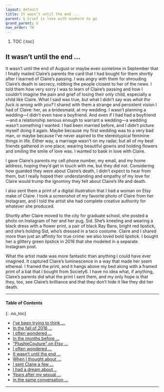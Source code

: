 ```yaml
---
layout: default
title: It wasn’t until the end ...    
parent: § Grief is love with nowhere to go
grand_parent: G 
nav_order: 70 
---
```

<style>
.dont-break-out {
  /* These are technically the same, but use both */
  overflow-wrap: break-word;
  word-wrap: break-word;

     -ms-word-break: break-all;
  /* This is the dangerous one in WebKit, as it breaks things wherever */
  word-break: break-all;
  /* Instead use this non-standard one: */
  word-break: break-word;
}

.youtube-container {
    position: relative;
    width: 100%;
    height: 0;
    padding-bottom: 56.25%;
}
.youtube-video {
    position: absolute;
    top: 0;
    left: 0;
    width: 100%;
    height: 100%;
}

</style>

<div class="dont-break-out" markdown="1">

1. TOC
{:toc}

## It wasn’t until the end ... 

It wasn’t until the end of August or maybe even sometime in September that I finally mailed Claire’s parents the card that I had bought for them shortly after I learned of Claire’s passing. I was angry with them for shrouding Claire’s death in secrecy, robbing the people closest to her of the news. I told them how very sorry I was to learn of Claire’s passing and how I couldn’t imagine the pain and grief of losing their only child, especially a child like Claire. What I said was true, but what I didn’t say was *what the fuck is wrong with you?* I shared with them a strange and persistent vision I had of Claire: her, as a bridesmaid, at my wedding. I wasn’t planning a wedding—I didn’t even have a boyfriend. And even if I had had a boyfriend—and a relationship serious enough to warrant a wedding—a wedding wasn’t something I wanted. I had been married before, and I didn’t picture myself doing it again. Maybe because my first wedding was to a very bad man, or maybe because I’ve never aspired to the stereotypical feminine things in life. Either way, a marriage wasn’t on my radar, but all of my best friends gathered in one place, wearing beautiful gowns and holding flowers and smiling the smile of love was. I wanted to bask in love with Claire.

I gave Claire’s parents my cell phone number, my email, and my home address, hoping they’d get in touch with me, but they did not. Considering how guarded they were about Claire’s death, I didn’t expect to hear from them, but I really hoped their understanding and empathy of my love for Claire would trump the ignominy they felt about Claire’s life and death.

I also sent them a print of a digital illustration that I had a woman on Etsy make of Claire. I took a screenshot of my favorite photo of Claire from her Instagram, and I told the artist she had complete creative authority for whatever she produced.

Shortly after Claire moved to the city for graduate school, she posted a photo on Instagram of her and her pug, Sid. She’s kneeling and wearing a black dress with a flower print, a pair of black Ray Bans, bright red lipstick, and she’s holding Sid, who’s dressed in a taco costume. Claire and I shared more than just an affinity for true crime: we also loved bold lipstick. I bought her a glittery green lipstick in 2016 that she modeled in a separate Instagram post. 

What the artist made was more fantastic than anything I could have ever imagined. It captured Claire’s luminescence in a way that made her seem ethereal. I framed the print, and it hangs above my bed along with a framed print of a bat that I bought from Society6. I have no idea what, if anything, Claire’s parents did what the print I sent them, and my only hope is that they, too, see Claire’s brilliance and that they don’t hide it like they did her death.

***

#### Table of Contents
{: .no_toc}

<ul><li> <a href="/docs/behavior/grief-is-love-with-nowhere-to-go-1/">I’ve been trying to think ...</a></li><li> <a href="/docs/behavior/grief-is-love-with-nowhere-to-go-2/">In the fall of 2016 ...</a></li><li> <a href="/docs/behavior/grief-is-love-with-nowhere-to-go-3/">I often wondered ...</a></li><li> <a href="/docs/behavior/grief-is-love-with-nowhere-to-go-4/">In the months before ...</a></li><li> <a href="/docs/behavior/grief-is-love-with-nowhere-to-go-5/">“PlushieCouture” on Etsy ...</a></li><li> <a href="/docs/behavior/grief-is-love-with-nowhere-to-go-6/">I often wondered ...</a></li><li> <a href="/docs/behavior/grief-is-love-with-nowhere-to-go-7/">It wasn’t until the end ...</a></li><li> <a href="/docs/behavior/grief-is-love-with-nowhere-to-go-8/">When I thought about ...</a></li><li> <a href="/docs/behavior/grief-is-love-with-nowhere-to-go-9/">I sent Claire a few ...</a></li><li> <a href="/docs/behavior/grief-is-love-with-nowhere-to-go-10/">I had a dream about ..</a></li><li> <a href="/docs/behavior/grief-is-love-with-nowhere-to-go-11/">Years after my sexual ...</a></li><li> <a href="/docs/behavior/grief-is-love-with-nowhere-to-go-12/">In the same conversation ...</a></li></ul>

***

</div>
